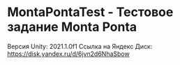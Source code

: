 # MontaPontaTest - Тестовое задание Monta Ponta
Версия Unity: 2021.1.0f1
Ссылка на Яндекс Диск: https://disk.yandex.ru/d/6jvn2d6NhaSbow 
